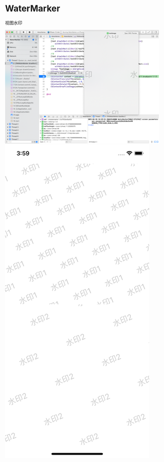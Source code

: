 # WaterMarker
视图水印

![](https://github.com/zqx654033799/WaterMarker/blob/main/WaterMarker/Assets/Screen%20Shot%202021-01-25%2015.30.21.png)
![](https://github.com/zqx654033799/WaterMarker/blob/main/WaterMarker/Assets/Simulator%20Screen%20Shot%20-%20iPhone%2012%20mini%20-%202021-01-25%20at%2015.59.06.png)

